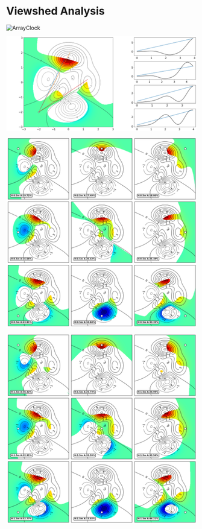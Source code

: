 # Viewshed Analysis

![ArrayClock](imgs/animation2.gif)

![ArrayClock](imgs/observer_position.png)

![ArrayClock](imgs/observer_position_1.png)

![ArrayClock](imgs/observer_position_3.png)
